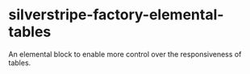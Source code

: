 # silverstripe-factory-elemental-tables

An elemental block to enable more control over the responsiveness of tables.
